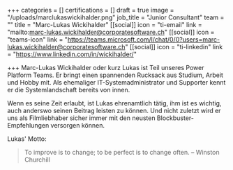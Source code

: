 +++
categories = []
certifications = []
draft = true
image = "/uploads/marclukaswickihalder.png"
job_title = "Junior Consultant"
team = ""
title = "Marc-Lukas Wickihalder"
[[social]]
icon = "ti-email"
link = "mailto:marc-lukas.wickihalder@corporatesoftware.ch"
[[social]]
icon = "teams-icon"
link = "https://teams.microsoft.com/l/chat/0/0?users=marc-lukas.wickihalder@corporatesoftware.ch"
[[social]]
icon = "ti-linkedin"
link = "https://www.linkedin.com/in/wickihalder/"

+++
Marc-Lukas Wickihalder oder kurz Lukas ist Teil unseres Power Platform Teams. Er bringt einen spannenden Rucksack aus Studium, Arbeit und Hobby mit. Als ehemaliger IT-Systemadministrator und Supporter kennt er die Systemlandschaft bereits von innen. 

Wenn es seine Zeit erlaubt, ist Lukas ehrenamtlich tätig, ihm ist es wichtig, auch anderswo seinen Beitrag leisten zu können. Und nicht zuletzt wird er uns als Filmliebhaber sicher immer mit den neusten Blockbuster-Empfehlungen versorgen können.

Lukas' Motto:

> To improve is to change; to be perfect is to change often. – Winston Churchill